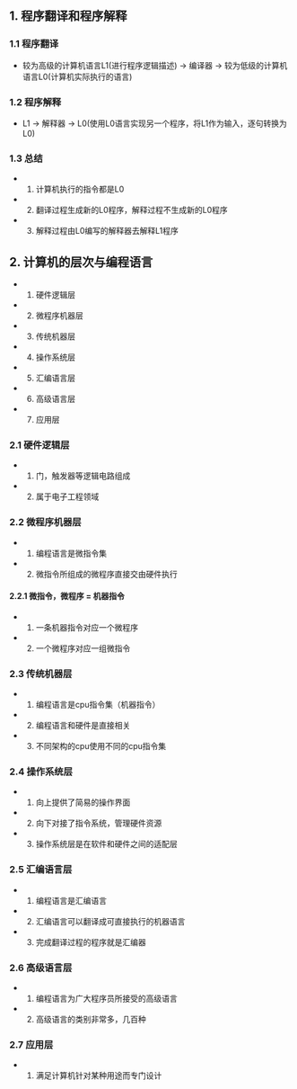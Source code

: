 ## 1. 程序翻译和程序解释
### 1.1 程序翻译
- 较为高级的计算机语言L1(进行程序逻辑描述) -> 编译器 -> 较为低级的计算机语言L0(计算机实际执行的语言)
### 1.2 程序解释
- L1 -> 解释器 -> L0(使用L0语言实现另一个程序，将L1作为输入，逐句转换为L0)
### 1.3 总结
- 1. 计算机执行的指令都是L0
- 2. 翻译过程生成新的L0程序，解释过程不生成新的L0程序
- 3. 解释过程由L0编写的解释器去解释L1程序

## 2. 计算机的层次与编程语言
- 1. 硬件逻辑层
- 2. 微程序机器层
- 3. 传统机器层
- 4. 操作系统层
- 5. 汇编语言层
- 6. 高级语言层
- 7. 应用层
### 2.1 硬件逻辑层
- 1. 门，触发器等逻辑电路组成
- 2. 属于电子工程领域
### 2.2 微程序机器层
- 1. 编程语言是微指令集
- 2. 微指令所组成的微程序直接交由硬件执行
#### 2.2.1 微指令，微程序 = 机器指令
- 1. 一条机器指令对应一个微程序
- 2. 一个微程序对应一组微指令
### 2.3 传统机器层
- 1. 编程语言是cpu指令集（机器指令）
- 2. 编程语言和硬件是直接相关
- 3. 不同架构的cpu使用不同的cpu指令集
### 2.4 操作系统层
- 1. 向上提供了简易的操作界面
- 2. 向下对接了指令系统，管理硬件资源
- 3. 操作系统层是在软件和硬件之间的适配层
### 2.5 汇编语言层
- 1. 编程语言是汇编语言
- 2. 汇编语言可以翻译成可直接执行的机器语言
- 3. 完成翻译过程的程序就是汇编器
### 2.6 高级语言层
- 1. 编程语言为广大程序员所接受的高级语言
- 2. 高级语言的类别非常多，几百种
### 2.7 应用层
- 1. 满足计算机针对某种用途而专门设计